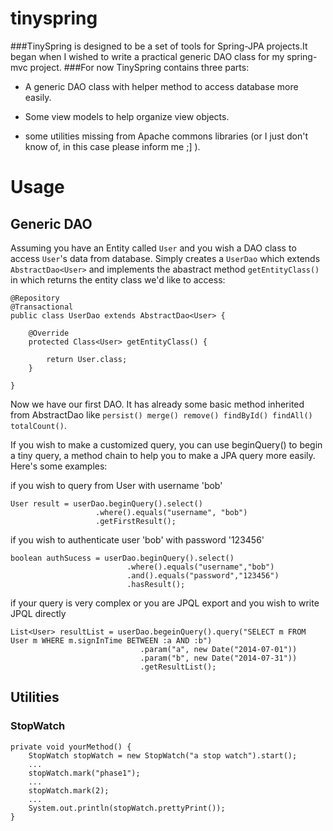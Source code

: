 tinyspring
==========
###TinySpring is designed to be a set of tools for Spring-JPA projects.It began when I wished to write a practical generic DAO class for my spring-mvc project.
###For now TinySpring contains three parts:

* A generic DAO class with helper method to access database more easily.

* Some view models to help organize view objects.

* some utilities missing from Apache commons libraries (or I just don't know of, in this case please inform me ;] ).


# Usage

## Generic DAO

Assuming you have an Entity called `User` and you wish a DAO class to access `User`'s data from database.
Simply creates a `UserDao` which extends `AbstractDao<User>` and implements the abastract method `getEntityClass()` in which returns the entity class we'd like to access:

    @Repository
    @Transactional
    public class UserDao extends AbstractDao<User> {
    
    	@Override
    	protected Class<User> getEntityClass() {
    
    		return User.class;
    	}
    
    }
    
Now we have our first DAO. It has already some basic method inherited from AbstractDao like `persist() merge() remove()
findById() findAll() totalCount()`.

If you wish to make a customized query, you can use beginQuery() to begin a tiny query, a method chain to help you
to make a JPA query more easily. 
Here's some examples:

if you wish to query from User with username 'bob'

    User result = userDao.beginQuery().select()
                       .where().equals("username", "bob")
                       .getFirstResult();

if you wish to authenticate user 'bob' with password '123456'

    boolean authSucess = userDao.beginQuery().select()
                              .where().equals("username","bob")
                              .and().equals("password","123456")
                              .hasResult();
                              
if your query is very complex or you are JPQL export and you wish to write JPQL directly

    List<User> resultList = userDao.begeinQuery().query("SELECT m FROM User m WHERE m.signInTime BETWEEN :a AND :b")
                                 .param("a", new Date("2014-07-01"))
                                 .param("b", new Date("2014-07-31"))
                                 .getResultList();
                                 
                                 
                                 


## Utilities

### StopWatch

    private void yourMethod() {
        StopWatch stopWatch = new StopWatch("a stop watch").start();
        ...
        stopWatch.mark("phase1");
        ...
        stopWatch.mark(2);
        ...
        System.out.println(stopWatch.prettyPrint());   
    }
